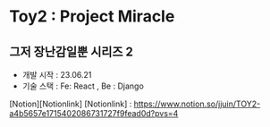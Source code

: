 # Toy2 : Project Miracle
## 그저 장난감일뿐 시리즈 2


- 개발 시작 : 23.06.21
- 기술 스택 : Fe: React , Be : Django

[Notion][Notionlink]
[Notionlink] : https://www.notion.so/jjuin/TOY2-a4b5657e1715402086731727f9fead0d?pvs=4